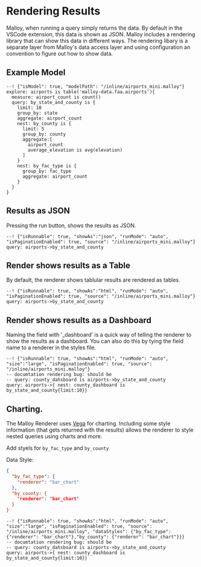 # Rendering Results

Malloy, when running a query simply returns the data.  By default in the VSCode extension,
this data is shown as JSON.  Malloy includes a rendering library that can show this data in different ways.
The rendering libary is a separate layer from Malloy's data access layer and using configuration an
convention to figure out how to show data.

## Example Model

```malloy
--! {"isModel": true, "modelPath": "/inline/airports_mini.malloy"}
explore: airports is table('malloy-data.faa.airports'){
  measure: airport_count is count()
  query: by_state_and_county is {
    limit: 10
    group_by: state
    aggregate: airport_count
    nest: by_county is {
      limit: 5
      group_by: county
      aggregate:[
        airport_count
        average_elevation is avg(elevation)
      ]
    }
    nest: by_fac_type is {
      group_by: fac_type
      aggregate: airport_count
    }
  }
}
```

## Results as JSON
Pressing the run button, shows the results as JSON.

```malloy
--! {"isRunnable": true, "showAs":"json", "runMode": "auto", "isPaginationEnabled": true, "source": "/inline/airports_mini.malloy"}
query: airports->by_state_and_county
```


## Render shows results as a Table
By default, the renderer shows tablular results are rendered as tables.
```malloy
--! {"isRunnable": true, "showAs":"html", "runMode": "auto", "isPaginationEnabled": true, "source": "/inline/airports_mini.malloy"}
query: airports->by_state_and_county
```

## Render shows results as a Dashboard
Naming the field with '_dashboard' is a quick way of telling the renderer to show the results as a dashboard.  You can also do this
by tying the field name to a renderer in the styles file.

```malloy
--! {"isRunnable": true, "showAs":"html", "runMode": "auto", "size":"large", "isPaginationEnabled": true, "source": "/inline/airports_mini.malloy"}
-- documtation rendering bug: should be
-- query: county_dahsboard is airports->by_state_and_county
query: airports->{ nest: county_dashboard is by_state_and_county{limit:10}}

```

## Charting.
The Malloy Renderer uses [Vega](https://vega.github.io/vega-lite/) for charting.  Including some style information (that gets returned with the results) allows the renderer to
style nested queries using charts and more.

Add styels for `by_fac_type` and `by_county`

Data Style:
```json
{
  "by_fac_type": {
    "renderer": "bar_chart"
  },
  "by_county: {
    "renderer": "bar_chart"
  }
}
```

```malloy
--! {"isRunnable": true, "showAs":"html", "runMode": "auto", "size":"large", "isPaginationEnabled": true, "source": "/inline/airports_mini.malloy", "dataStyles": {"by_fac_type": {"renderer": "bar_chart"},"by_county": {"renderer": "bar_chart"}}}
-- documtation rendering bug: should be
-- query: county_dahsboard is airports->by_state_and_county
query: airports->{ nest: county_dashboard is by_state_and_county{limit:10}}
```
